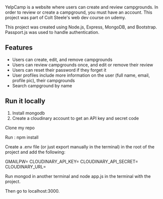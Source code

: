 YelpCamp is a website where users can create and review campgrounds. In order to review or create a campground, you must have an account. This project was part of Colt Steele's web dev course on udemy.

This project was created using Node.js, Express, MongoDB, and Bootstrap. Passport.js was used to handle authentication.

<h2>Features</h2>
<ul>
<li>Users can create, edit, and remove campgrounds</li>
<li>Users can review campgrounds once, and edit or remove their review</li>
<li>Users can reset their password if they forget it </li>
<li>User profiles include more information on the user (full name, email, profile pic), their campgrounds</li>
<li>Search campground by name</li>
</ul>

<h2>Run it locally</h2>

1. Install mongodb
2. Create a cloudinary account to get an API key and secret code

Clone my repo

Run : npm install

Create a .env file (or just export manually in the terminal) in the root of the project and add the following:

GMAILPW=<your gmail password>
CLOUDINARY_API_KEY=<key>
CLOUDINARY_API_SECRET=<secret>
CLOUDINARY_URL=<url>

Run mongod in another terminal and node app.js in the terminal with the project.

Then go to localhost:3000.

